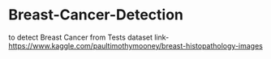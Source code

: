 # Breast-Cancer-Detection
to detect Breast Cancer from  Tests
dataset link- https://www.kaggle.com/paultimothymooney/breast-histopathology-images
